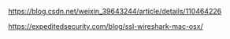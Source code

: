 https://blog.csdn.net/weixin_39643244/article/details/110464226

https://expeditedsecurity.com/blog/ssl-wireshark-mac-osx/